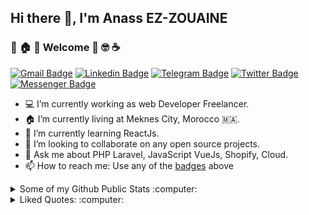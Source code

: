 ## Hi there 👋, I'm Anass EZ-ZOUAINE

###  🎉 🏠 🌟 Welcome 💪 🤓 ☕

[![Gmail Badge](https://img.shields.io/badge/ans--ezzouaine%40hotmail.com-red?style=flat&logo=Gmail&logoColor=white)](mailto:ans-ezzouaine@hotmail.com "Connect via Email")
[![Linkedin Badge](https://img.shields.io/badge/-@ansezz-0072b1?style=flat&logo=Linkedin&logoColor=white)](https://www.linkedin.com/in/ansezz/ "Connect on LinkedIn")
[![Telegram Badge](https://img.shields.io/badge/-@ansezz-0088CC?style=flat&logo=Telegram&logoColor=white)](https://t.me/ansezz "Contact on Telegram")
[![Twitter Badge](https://img.shields.io/badge/-@ansezz-00acee?style=flat&logo=Twitter&logoColor=white)](https://twitter.com/intent/follow?screen_name=ansezz "Follow on Twitter")
[![Messenger Badge](https://img.shields.io/badge/-@ansezz-0078FF?style=flat&logo=Messenger&logoColor=white)](https://m.me/ansezz "Connect on Facebook")



- 💻 I’m currently working as web Developer Freelancer.
- 🏠 I’m currently living at Meknes City, Morocco 🇲🇦.
- 🌱 I’m currently learning ReactJs.
- 👯 I’m looking to collaborate on any open source projects.
- 💬 Ask me about PHP Laravel, JavaScript VueJs, Shopify, Cloud.
- 📫 How to reach me: Use any of the [badges](#user-content-hi-there--im-anass-ez-zouaine) above


<details>
 
  <summary>Some of my Github Public Stats :computer:</summary>
  
  >
 
[![Ansezz's github stats](https://github-readme-stats.vercel.app/api?username=ansezz&show_icons=true&theme=cobalt)](https://github.com/ansezz)  [![Top Langs](https://github-readme-stats.vercel.app/api/top-langs/?username=ansezz&layout=compact&theme=cobalt)](https://github.com/ansezz)
 >

  ![Visitor Badge](https://visitor-badge.laobi.icu/badge?page_id=ansezz)

  ----
  
</details>

<details>
  <summary>Liked Quotes: :computer:</summary>

----
> “If I do a job in 30 minutes it’s because I spent 10 years learning how to do that in 30 minutes. You owe me for the years, not the minutes.”
----  
> “Today’s goals: Coffee and kindness. Maybe two coffees, and then kindness.” – Nanea Hoffman
----  
> “Let me tell you something you already know. The world ain't all sunshine and rainbows. It's a very mean and nasty place and I don't care how tough you are it will beat you to your knees and keep you there permanently if you let it. You, me, or nobody is gonna hit as hard as life. But it ain't about how hard ya hit. It's about how hard you can get hit and keep moving forward. How much you can take and keep moving forward. That's how winning is done!” 
― Sylvester Stallone, Rocky Balboa
----
> "I don't know who you are. I don't know what you want. If you are looking for ransom, I can tell you I don't have money. But what I do have are a very particular set of skills, skills I have acquired over a very long career. Skills that make me a nightmare for people like you. If you let my daughter go now, that'll be the end of it. I will not look for you, I will not pursue you. But if you don't, I will look for you, I will find you, and I will kill you." - TAKEN
----  
>  The significant problems we face cannot be solved by the same level of thinking that created them.  - Albert Einstein
----
> A clever person solves a problem.
> A wise person AVOIDS it.
> - Albert Einstein
----
> It is not enough to do your best: you must KNOW what to do, and THEN do your best. - W.Edwards Deming
----
> Everybody Knows:
> * Discipline is the best tool.
> * Design first, then code.
> * Don’t patch bugs out, rewrite them out.
> * Don’t test bugs out, DESIGN them out.
----
> Why do we never have time to do it right, but always have time to DO IT OVER?
----
> 9 women CANNOT make a baby in ONE MONTH.
----
> “In order to be irreplaceable, one must always be different” – Coco Chanel
----
</details>



<!--
**ansezz/ansezz** is a ✨ _special_ ✨ repository because its `README.md` (this file) appears on your GitHub profile.

Here are some ideas to get you started:

- 🔭 I’m currently working on ...
- 🌱 I’m currently learning ...
- 👯 I’m looking to collaborate on ...
- 🤔 I’m looking for help with ...
- 💬 Ask me about ...
- 📫 How to reach me: ...
- 😄 Pronouns: ...
- ⚡ Fun fact: ...
-->
